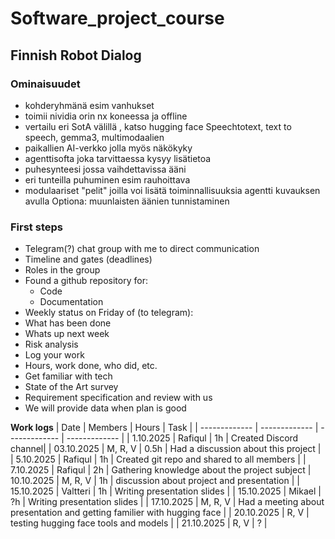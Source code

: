 # Software_project_course
## Finnish Robot Dialog

### Ominaisuudet
- kohderyhmänä esim vanhukset
- toimii nividia orin nx koneessa ja offline
- vertailu eri SotA välillä , katso hugging face
Speechtotext, text to speech, gemma3, multimodaalien
- paikallien AI-verkko jolla myös näkökyky
- agenttisofta joka tarvittaessa kysyy lisätietoa 
- puhesynteesi jossa vaihdettavissa ääni
- eri tunteilla puhuminen esim rauhoittava
- modulaariset "pelit" joilla voi lisätä toiminnallisuuksia agentti kuvauksen avulla
Optiona: muunlaisten äänien tunnistaminen <yskii>  


### First steps
- Telegram(?) chat group with me to direct communication
- Timeline and gates (deadlines)
- Roles in the group
- Found a github repository for:
  - Code
  - Documentation
- Weekly status on Friday of (to telegram):
- What has been done
- Whats up next week
- Risk analysis
- Log your work
- Hours, work done, who did, etc.
- Get familiar with tech
- State of the Art survey
- Requirement specification and review with us
- We will provide  data when plan is good



**Work logs**
| Date  | Members | Hours | Task |
| ------------- | ------------- | ------------- | ------------- |
| 1.10.2025 | Rafiqul | 1h | Created Discord channel|
| 03.10.2025 | M, R, V | 0.5h | Had a discussion about this project |
| 5.10.2025 | Rafiqul | 1h | Created git repo and shared to all members |
| 7.10.2025 | Rafiqul | 2h | Gathering knowledge about the project subject
| 10.10.2025 | M, R, V | 1h | discussion about project and presentation |
| 15.10.2025 | Valtteri | 1h | Writing presentation slides |
| 15.10.2025 | Mikael | ?h | Writing presentation slides |
| 17.10.2025 | M, R, V | Had a meeting about presentation and getting familier with hugging face |
| 20.10.2025 | R, V | testing hugging face tools and models |
| 21.10.2025 | R, V | ? |
